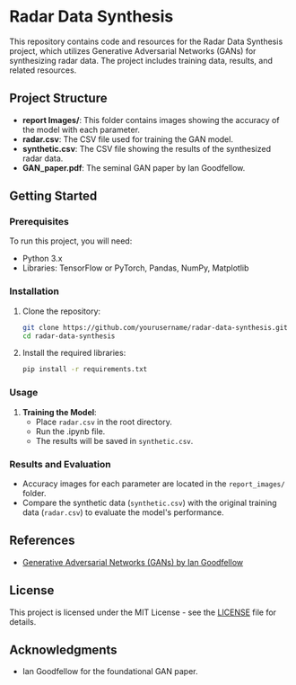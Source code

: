 # Radar Data Synthesis

This repository contains code and resources for the Radar Data Synthesis project, which utilizes Generative Adversarial Networks (GANs) for synthesizing radar data. The project includes training data, results, and related resources.

## Project Structure

- **report Images/**: This folder contains images showing the accuracy of the model with each parameter.
- **radar.csv**: The CSV file used for training the GAN model.
- **synthetic.csv**: The CSV file showing the results of the synthesized radar data.
- **GAN_paper.pdf**: The seminal GAN paper by Ian Goodfellow.

## Getting Started

### Prerequisites

To run this project, you will need:

- Python 3.x
- Libraries: TensorFlow or PyTorch, Pandas, NumPy, Matplotlib

### Installation

1. Clone the repository:
   ```sh
   git clone https://github.com/yourusername/radar-data-synthesis.git
   cd radar-data-synthesis
   ```

2. Install the required libraries:
   ```sh
   pip install -r requirements.txt
   ```

### Usage

1. **Training the Model**:
   - Place `radar.csv` in the root directory.
   - Run the .ipynb file.
   - The results will be saved in `synthetic.csv`.

### Results and Evaluation

- Accuracy images for each parameter are located in the `report_images/` folder.
- Compare the synthetic data (`synthetic.csv`) with the original training data (`radar.csv`) to evaluate the model's performance.

## References

- [Generative Adversarial Networks (GANs) by Ian Goodfellow](GAN_paper.pdf)

## License

This project is licensed under the MIT License - see the [LICENSE](LICENSE) file for details.

## Acknowledgments

- Ian Goodfellow for the foundational GAN paper.
